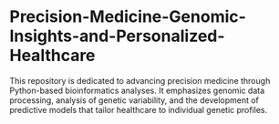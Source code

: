 # Precision-Medicine-Genomic-Insights-and-Personalized-Healthcare
This repository is dedicated to advancing precision medicine through Python-based bioinformatics analyses. It emphasizes genomic data processing, analysis of genetic variability, and the development of predictive models that tailor healthcare to individual genetic profiles.
